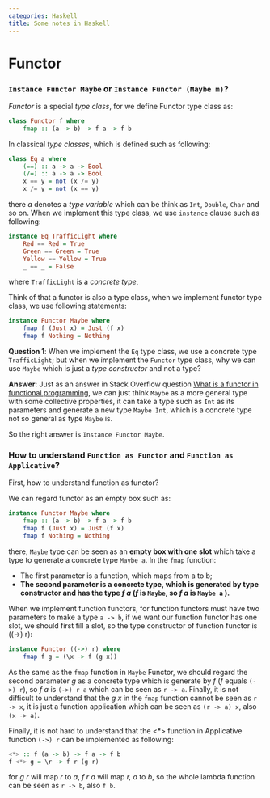 ```yaml
---
categories: Haskell
title: Some notes in Haskell
---
```


# Functor

### `Instance Functor Maybe` or `Instance Functor (Maybe m)`?

*Functor* is a special *type class*, for we define Functor type class as:

```haskell
class Functor f where 
	fmap :: (a -> b) -> f a -> f b
```

In classical *type classes*, which is defined such as following:

```haskell
class Eq a where 
	(==) :: a -> a -> Bool 
	(/=) :: a -> a -> Bool 
	x == y = not (x /= y) 
	x /= y = not (x == y)
```

there *a* denotes a *type variable* which can be think as `Int`, `Double`, `Char` and so on. When we implement this type class, we use `instance` clause such as following:

```haskell
instance Eq TrafficLight where 
	Red == Red = True 
	Green == Green = True 
	Yellow == Yellow = True 
	_ == _ = False
```

where `TrafficLight` is a *concrete type*, 

Think of that a functor is also a type class, when we implement functor type class, we use following statements:

```haskell
instance Functor Maybe where 
	fmap f (Just x) = Just (f x) 
	fmap f Nothing = Nothing
```

**Question 1**: When we implement the `Eq` type class, we use a concrete type `TrafficLight`; but when we implement the `Functor` type class, why we can use `Maybe` which is just a *type constructor* and not a type?

**Answer**: Just as an answer in Stack Overflow question [What is a functor in functional programming](https://stackoverflow.com/questions/2030863/in-functional-programming-what-is-a-functor), we can just think `Maybe` as a more general type with some collective properties, it can take a type such as `Int` as its parameters and generate a new type `Maybe Int`, which is a concrete type not so general as type `Maybe` is.

So the right answer is `Instance Functor Maybe`.

### How to understand `Function as Functor` and `Function as Applicative`?

First, how to understand function as functor?

We can regard functor as an empty box such as:

```haskell
instance Functor Maybe where 
	fmap :: (a -> b) -> f a -> f b
	fmap f (Just x) = Just (f x) 
	fmap f Nothing = Nothing
```

there, `Maybe` type can be seen as an **empty box with one slot** which take a type to generate a concrete type `Maybe a`. In the `fmap` function:

- The first parameter is a function, which maps from a to b;
- **The second parameter is a concrete type, which is generated by type constructor and has the type *f a* (*f* is `Maybe`, so *f a* is `Maybe a` ).**

When we implement function functors, for function functors must have two parameters to make a type `a -> b`, if we want our function functor has one slot, we should first fill a slot, so the type constructor of function functor is ((->) r):

```haskell
instance Functor ((->) r) where 
	fmap f g = (\x -> f (g x))
```

As the same as the `fmap` function in `Maybe` Functor, we should regard the second parameter *g* as a concrete type which is generate by *f* (*f* equals `(->) r`), so *f a* is `(->) r a` which can be seen as `r -> a`. Finally, it is not difficult to understand that the *g x* in the `fmap` function cannot be seen as `r -> x`,  it is just a function application which can be seen as `(r -> a) x`, also `(x -> a)`.

Finally, it is not hard to understand that the <\*> function in Applicative function `(->) r`  can be implemented as following:

```haskell
<*> :: f (a -> b) -> f a -> f b
f <*> g = \r -> f r (g r)
```

for *g r* will map *r* to *a*, *f r a* will map *r, a* to *b*, so the whole lambda function can be seen as `r -> b`,  also `f b`.



